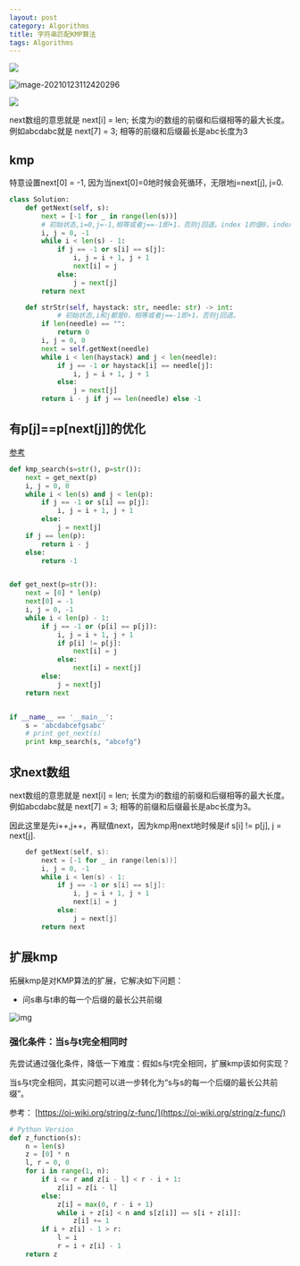 ```yaml
---
layout: post
category: Algorithms
title: 字符串匹配KMP算法
tags: Algorithms
---
```

![](https://cdn.jsdelivr.net/gh/mafulong/mdPic@master/images/ORDxbX6.jpg)

![image-20210123112420296](https://cdn.jsdelivr.net/gh/mafulong/mdPic@vv1/v1/31.png)





![](https://cdn.jsdelivr.net/gh/mafulong/mdPic@vv1/v1/127.png)

next数组的意思就是 next[i] = len; 长度为i的数组的前缀和后缀相等的最大长度。 例如abcdabc就是 next[7] = 3; 相等的前缀和后缀最长是abc长度为3

## kmp

特意设置next[0] = -1, 因为当next[0]=0地时候会死循环，无限地j=next[j], j=0.

```python
class Solution:
    def getNext(self, s):
        next = [-1 for _ in range(len(s))]
        # 初始状态,i=0,j=-1,相等或者j==-1即+1，否则j回退。index 1的值0，index 0的值是-1.
        i, j = 0, -1
        while i < len(s) - 1:
            if j == -1 or s[i] == s[j]:
                i, j = i + 1, j + 1
                next[i] = j
            else:
                j = next[j]
        return next

    def strStr(self, haystack: str, needle: str) -> int:
    		# 初始状态,i和j都是0，相等或者j==-1即+1，否则j回退。
        if len(needle) == "":
            return 0
        i, j = 0, 0
        next = self.getNext(needle)
        while i < len(haystack) and j < len(needle):
            if j == -1 or haystack[i] == needle[j]:
                i, j = i + 1, j + 1
            else:
                j = next[j]
        return i - j if j == len(needle) else -1
```



## 有p[j]==p[next[j]]的优化

[参考](https://blog.csdn.net/dark_cy/article/details/88698736)

```python
def kmp_search(s=str(), p=str()):
    next = get_next(p)
    i, j = 0, 0
    while i < len(s) and j < len(p):
        if j == -1 or s[i] == p[j]:
            i, j = i + 1, j + 1
        else:
            j = next[j]
    if j == len(p):
        return i - j
    else:
        return -1


def get_next(p=str()):
    next = [0] * len(p)
    next[0] = -1
    i, j = 0, -1
    while i < len(p) - 1:
        if j == -1 or (p[i] == p[j]):
            i, j = i + 1, j + 1
            if p[i] != p[j]:
                next[i] = j
            else:
                next[i] = next[j]
        else:
            j = next[j]
    return next


if __name__ == '__main__':
    s = 'abcdabcefgsabc'
    # print get_next(s)
    print kmp_search(s, "abcefg")
```



## 求next数组

next数组的意思就是 next[i] = len; 长度为i的数组的前缀和后缀相等的最大长度。 例如abcdabc就是 next[7] = 3; 相等的前缀和后缀最长是abc长度为3。

因此这里是先i++,j++，再赋值next，因为kmp用next地时候是if s[i] != p[j], j = next[j]. 

```c++
    def getNext(self, s):
        next = [-1 for _ in range(len(s))]
        i, j = 0, -1
        while i < len(s) - 1:
            if j == -1 or s[i] == s[j]:
                i, j = i + 1, j + 1
                next[i] = j
            else:
                j = next[j]
        return next
```

## 扩展kmp

拓展kmp是对KMP算法的扩展，它解决如下问题：

- 问s串与t串的每一个后缀的最长公共前缀

![img](https://cdn.jsdelivr.net/gh/mafulong/mdPic@vv3/v3/20220404174556)

### 强化条件：当s与t完全相同时

先尝试通过强化条件，降低一下难度：假如s与t完全相同，扩展kmp该如何实现？

当s与t完全相同，其实问题可以进一步转化为“s与s的每一个后缀的最长公共前缀”。


参考： [https://oi-wiki.org/string/z-func/](https://oi-wiki.org/string/z-func/)

```python
# Python Version
def z_function(s):
    n = len(s)
    z = [0] * n
    l, r = 0, 0
    for i in range(1, n):
        if i <= r and z[i - l] < r - i + 1:
            z[i] = z[i - l]
        else:
            z[i] = max(0, r - i + 1)
            while i + z[i] < n and s[z[i]] == s[i + z[i]]:
                z[i] += 1
        if i + z[i] - 1 > r:
            l = i
            r = i + z[i] - 1
    return z
```

